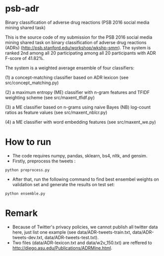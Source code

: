 # psb-adr
Binary classification of adverse drug reactions (PSB 2016 social media mining shared task)

This is the source code of my submission for the PSB 2016 social media mining shared task on binary classification of adverse drug reactions (ADRs) (http://psb.stanford.edu/workshop/wkshp-smm). The system is ranked 2nd among all 20 participating among all 20 participants with ADR F-score of 41.82%.

The system is a weighted average ensemble of four classifiers: 

<p>(1) a concept-matching classifier based on ADR lexicon (see src/concept_matching.py)</p>
<p>(2) a maximum entropy (ME) classifier with n-gram features and TFIDF weighting scheme (see src/maxent_tfidf.py)</p>
<p>(3) a ME classifier based on n-grams using naive Bayes (NB) log-count ratios as feature values (see src/maxent_nblcr.py)</p>
<p>(4) a ME classifier with word embedding features (see src/maxent_we.py)</p>

# How to run #

* The code requires numpy, pandas, sklearn, bs4, nltk, and gensim.
* Firstly, preprocess the tweets :
```
python preprocess.py
```
* After that, run the following command to find best ensembel weights on validation set and generate the results on test set:
```
python ensemble.py
```

# Remark #

* Because of Twitter's privacy policies, we cannot publish all twitter data here, just list one example (see data/ADR-tweets-train.txt, data/ADR-tweets-dev.txt, data/ADR-tweets-test.txt).
* Two files (data/ADR-lexicon.txt and data/w2v_150.txt) are reffered to http://diego.asu.edu/Publications/ADRMine.html.
